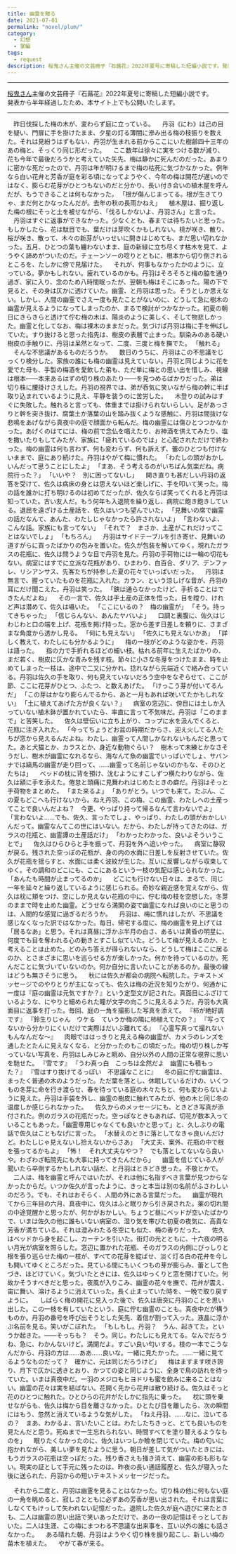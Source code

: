 ```yaml
---
title: 幽霊を贈る
date: 2021-07-01
permalink: "novel/plum/"
category:
  - 幻想
  - 掌編
tags:
  - request
description: 桜鬼さん主催の文芸冊子『石蕗花』2022年夏号に寄稿した短編小説です。発表から半年経過したため、本サイト上でも公開いたします。
---
```


<hr>
<a href="https://twitter.com/HanaOniTiriyuku" target="_blank" rel="noopenner noreferrer">桜鬼さん</a>主催の文芸冊子『石蕗花』2022年夏号に寄稿した短編小説です。<br>
発表から半年経過したため、本サイト上でも公開いたします。
<hr>

　昨日伐採した梅の木が、変わらず庭に立っている。
　丹羽《にわ》は己の目を疑い、門扉に手を掛けたまま、夕星の灯る薄闇に滲み出る梅の枝振りを数えた。それは見紛うはずもない、丹羽が生まれる前からここにいた樹齢四十三年のあの梅と、そっくり同じ形だった。
　ここ数年は徐々に実をつける数が減り、花も今年で最後だろうかと考えていた矢先、梅は静かに死んだのだった。あまりに密かな死だったので、丹羽は年が明けるまで梅の枯死に気づかなかった。例年なら白い花弁と芳香が庭を彩る頃になってようやく、今年の梅は開花が遅いのではなく、膨らむ花芽がひとつもないのだと分かり、長い付き合いの植木屋を呼んだが、もうできることは何もなかった。
「根が傷んじまってる。根が生きてりゃ、まだ何とかなったんだが。去年の秋の長雨かねえ」
　植木屋は、掘り返した梅の根にそっと土を被せながら、「伐るしかないよ、丹羽さん」と言った。
　丹羽はすぐに返事ができなかった。少なくとも、春までは待ちたいと思った。もしかしたら、花は駄目でも、葉だけは芽吹くかもしれない。桃が咲き、散り、桜が咲き、散って、木々の新芽がいっせいに開きはじめても、まだ思い切れなかった。五月、ひとつの葉も纏わないまま、庭の新緑に立ち尽くす枯木を見て、ようやく諦めがついたのだ。チェーンソーの唸りとともに、根本から切り倒されるところを、たしかに傍で見届けた。
　それが、何事もなかったかのように、立っている。夢かもしれない。疲れているのかも。丹羽はそろそろと梅の脇を通り過ぎ、家に入り、念のため八時間眠ったが、翌朝も梅はそこにあった。陽の下で見ると、その身は仄かに透けていた。幽霊、と丹羽は思った。そうとしか思えない。しかし、人間の幽霊でさえ一度も見たことがないのに、どうして急に樹木の幽霊が見えるようになってしまったのか、まるで検討がつかなかった。初夏の朝日にきらきらと透けて佇む梅の木は、陽炎のように美しく、そして物悲しかった。幽霊と化してなお、梅は裸木のままだった。気づけば丹羽は梅に手を伸ばしていた。すり抜けると思った指先は、樹皮の表層で止まった。馴染みのある硬い樹皮の手触りに、丹羽は呆然となって、二度、三度と梅を撫でた。
「触れる」
　そんな不思議があるものだろうか。
　数日のうちに、丹羽はこの不思議をじっくり検分した。家族の誰にも梅の幽霊は見えていない。丹羽と同じように花を愛でた母も、手製の梅酒を愛飲した弟も、ただ単に梅との思い出を惜しみ、視線は根本——本来あるはずの切り株のあたり——を見つめるばかりだった。弟は切り株に腰掛けさえした。丹羽の視界では、弟が呑気に笑いながら梅の幹に半ば取り込まれているように見え、平静を装うのに苦労した。
　木登りの試みはすぐに失敗した。触れると言っても、体重までは掛けられないらしい。足があっさりと幹を突き抜け、腐葉土か落葉の山を踏み抜くような感触に、丹羽は間抜けな悲鳴をあげながら真夜中の庭で顔面から転んだ。梅の幽霊には傷ひとつつかなかった。あげくのはてには、梅の前で念仏を唱えたり、お神酒を供えてみたり、塩を撒いたりもしてみたが、家族に「疲れているのでは」と心配されただけで終わった。梅の幽霊は何も言わず、何も変わらず、何も訴えず、蕾のひとつも付けないままで、庭にあり続けた。丹羽はやがて梅に慣れた。
「わたしの頭がおかしいんだって思うことにしたよ」
「まあ、そう考えるのがいちばん気楽だね。病院行った？」
「いいや？　別に困ってないし」
　開き直りも甚だしい丹羽の返答を受けて、佐久は病床の身とは思えないほど楽しげに、手を叩いて笑った。梅の話を誰かに打ち明けるのは初めてだったが、佐久ならば笑ってくれると丹羽は知っていた。古い友人だ。もう何年も入退院を繰り返し、病院に飽き飽きしている。退屈を遠ざける土産話を、佐久はいつも望んでいた。
「見舞いの席で幽霊の話だなんて、あんた、わたしじゃなかったら許されないよ」
「言わないよ、こんな話。家族にも言ってない」
「それで？　まさか、土産がこれだけってことはないでしょ」
「もちろん」
　丹羽はサイドテーブルを引き寄せ、見舞いの道すがらに買ったばかりの包みを置いた。佐久が包装を解いてゆく。現れたガラスの花瓶に、佐久は問うような目で丹羽を見た。丹羽の手荷物には一輪の切花もない。病室にはすでに立派な花瓶があり、ひまわり、白百合、ダリア、デンファレ、リシアンサス、先客たちが持参した夏の花々でいっぱいだった。
　丹羽は無言で、握っていたものを花瓶に入れた。カラン、という涼しげな音が、丹羽の耳にだけ聞こえた。丹羽は笑った。
「鋏は通らなかったけど、手折ることはできたんだよね」
　その一言で、佐久は手土産の正体を悟った。目を瞠り、けれど声は潜めて、佐久は囁いた。
「ここにいるの？　梅の幽霊が」
「そう。持ってきちゃった」
「信じらんない、あんたヤバいよ」
　口調と裏腹に、佐久はじわじわと口の端を上げ、花瓶を掲げ持った。窓から差す日差しを頼りに、さまざまな角度から透かし見る。
「何にも見えない」
「佐久にも見えないかあ」
「詳しく教えて、わたしにも分かるように」
　梅の一枝がどのような姿かを、丹羽は語った。
　指の力で手折れるほどの細い枝。枯れる前年に生えたばかりの、まだ若く、樹皮に仄かな青みを残す枝。節々に小さな冬芽をつけたまま、時を止めてしまった一枝は、途中で二又に分かれ、捻れながら先端近くで絡み合っている。丹羽は佐久の手を取り、何も見えていないだろう空中をなぞらせて、ここが節、ここに花芽がひとつ、ふたつ、と数えあげた。
「けっこう芽が付いてるんだ」
「この芽はかなり膨らんでるから、あと一月もあれば咲いてたかもしれない」
「土に植えてあげた方が良くない？」
　病室の窓辺に、傍目には土しか入っていない植木鉢が置かれていたら、率直に言って不気味だ。丹羽は「このままで」と苦笑した。
　佐久は壁伝いに立ち上がり、コップに水を汲んでくると、花瓶に注ぎ入れた。
「今ってちょうどお盆の時期だからさ、迎え火してる人たちが窓から見えるんだよね。わたし、幽霊って人間しかなれないもんだと思ってた。あと犬猫とか、カラスとか、身近な動物ぐらい？　樹木って未練とかなさそうだし、樹木が幽霊になれるなら、海なんて魚の幽霊でいっぱいでしょ、サバンナでは縞馬の幽霊が走り回って、……幽霊って名前じゃないのかもな、そのひとたちは」
　ベッドの枕に背を預け、沈むようにすこしずつ横たわりながら、佐久は額に手を添えた。倦怠と頭痛に見舞われはじめたときの癖だ。丹羽はそっと手荷物をまとめた。
「また来るよ」
「ありがとう。いつでも来て。たぶん、この夏もどこへも行けないから。ねえ丹羽、この梅、この幽霊、わたしへの土産ってことで良いんだよね？　今更、やっぱり持って帰るなんて言わないでよ」
「言わないよ……でも、佐久、言ったでしょ、やっぱり、わたしの頭がおかしいんだって。幽霊なんてこの世にはいない。だから、わたしが持ってきたのは、ガラスの花瓶と、幽霊譚の土産話だけ」
「わかったわかった、良いよそういうことで」
　佐久はひらひらと手を振って、丹羽を外へ追いやった。
　病室に静寂が戻る。残された空っぽの花瓶が、身の内の水面に日差しを反射させていた。佐久が花瓶を揺らすと、水面には柔く波紋が生じた。互いに反響しながら収束してゆく。その調和のどこにも、ここにあるという一枝の気配は感じられなかった。
「あんたも時間が止まってるのか」
　どこにも行けない日々は、まるで、同じ一年を延々と繰り返しているように感じられる。奇妙な親近感を覚えながら、佐久は枕に頬をつけ、空にしか見えない花瓶の中に、佇む梅の枝を空想した。冬芽のままで時を止めた幽霊。どうせなら満開の姿で幽霊になれば良いのにと思うのは、人間的な感覚に過ぎるだろうか。
　丹羽は、梅に慣れはしたが、不思議を感じなくなった訳ではなかった。毎日、帰宅する度に、梅の幽霊を見上げては「居るなあ」と思う。それは真昼に浮かぶ半月の白さ、あるいは黄昏の明星に、何度でも目を奪われる心の動きとすこし似ていた。どうして梅が見えるのか、と考えることは止めた。どのみち答えが得られないなら、どうして梅はここに居るのか、とさまざまに思いを巡らせる方が楽しかった。何かを待っているのか。死んだことに気づいていないのか。何か自分に言いたいことがあるのか。最後の線はどうも無さそうに思う。
　秋には佐久が都会の病院へ転院した。テキストメッセージでのやりとりが主になっても、佐久は梅の近況を知りたがり、何通かに一度は『庭の幽霊は元気ですか？』という定型文が記された。真面目にふざけているような、にやりと細められた瞳が文字の向こうに見えるようだ。丹羽も大真面目に返事を打った。毎回、庭の一角を撮影した写真を添えて。
『柿が絶好調です』
『鈴生りじゃん　ウケる　ていうか梅の隣に柿植えてたの？』
『写ってないから分かりにくいだけで実際はだいぶ離れてる』
『心霊写真って撮れないもんなんだな〜』
　肉眼でははっきりと見える梅の幽霊が、カメラのレンズを通したとたんに見えなくなる、と分かったのもこの頃だった。梅の切り株しか写っていない写真を、丹羽はしみじみと眺め、自分以外の人間の正常な視界に思いを馳せた。
『雪です』
『うわ真っ白　こっちは全然だよ　幽霊にも積もった？』
『雪はすり抜けてるっぽい　不思議なことに』
　冬の庭に佇む幽霊は、まったく普通の木のようだった。ただ葉を落とし、休眠しているだけの、いくつもの冬芽に命を行き渡らせ、春を待っている庭の木々たちと、何も変わらないように見えた。丹羽は手袋を外し、幽霊の樹皮に触れてみたが、他の木と同じ冬の温度しか感じられなかった。
　佐久からのメッセージにも、ときどき写真が添付された。例のガラスの花瓶だった。空っぽなときもあれば、切花が数本入っていることもあった。「幽霊専用じゃなくても良いかと思って」と、久しぶりの電話で佐久はこともなげに言った。
「水替えのときに落としてなきゃ良いんだけど。わたしじゃ見えないし拾えないからさあ」
「大丈夫、案外、花瓶の中で根を張ってるかもよ」
「怖！　それ大丈夫なやつ？　でも落としてないなら良いや。わざわざ転院先にも大事に持ってきたんだから」
　幽霊を信じている人が聞いたら卒倒するかもしれない話だ、と丹羽はときどき思った。不敬とかで。
　二人は、梅を幽霊と呼んではいたが、それは他に名指すべき言葉が見つからなかったからだ。いつか佐久が言ったように、きっと本当は別の名前がふさわしいのだろう。でも、それはおそらく、人間の外にある言葉だった。
　幽霊が現れてから三年目の六月、真夜中に、佐久はふと眠りから引き戻された。薬の切れ間の中途覚醒かと思ったが、何かがおかしい。ちょうど昼にベッドが空いたばかりで、いまは佐久の他に誰もいない病室の、湿り気を帯びた初夏の夜気に、高貴な芳香が満ちている。それは澄みわたる冬空にも似た、梅の香りだった。
　佐久はベッドから身を起こし、カーテンを引いた。街灯の光とともに、十六夜の明るい月光が病室を照らした。窓辺に置かれた花瓶、そのガラスの内側にびっしりと根を張り巡らせた梅の一枝が、すべての花芽を綻ばせ、淡く灯る白の花弁を今しも開いてゆくところだった。見ている間にもいくつもの芽が膨らみ、蕾として色づき、ほどけていく。気づいたときには、佐久はゆっくりと窓を開けていた。何故かそうすべきだと思った。夜風が入りこみ、幽霊の花々を撫で、花弁が震え、宙に舞い、溶けるように消えていった。長く止まっていた時を、一晩で取り戻すように。
　しばらく梅の開花に見入った後で、佐久は唐突に丹羽のことを思い出した。この一枝を有していたという、庭に佇む幽霊のことも。真夜中だが構うものか。丹羽の番号を呼び出そうとした矢先、着信が割って入った。液晶に浮かぶ名前を見る。笑いがこぼれた。
「もしもし。丹羽？　うん、起きてた。というか起きた。——そっちも？　そう。同じ。わたしにも見えてる。なんでだろうね、急に、わかんないけど。満開だよ。すごい良い匂いする。枝の一本でこうなんだから、丹羽の方は……ああ……良いな。一緒に見たかった。……一緒に見てるようなものだって？　確かに、元は同じだろうけど」
　梅はますます咲き誇り、月下で仄かに透きとおり、かつての姿と同じように、全身で鳥の訪れを待っていた。いまは真夜中だ。一羽のメジロもヒヨドリも蜜を飲みに来ることはない。幽霊の花々は実を結ばない。花開く先から花弁は散り続ける。佐久はそっと花のひとつに触れた。ひとひらの花弁がたしかに指先に乗った。
　枕に頭を乗せながらも、佐久は梅から目を離さなかった。ひとたび目を離したら、次の瞬間にはもう、忽然と消えているような気がした。
「ねえ丹羽、……なに、泣いてるの？　まあ、わかるよ、言いたいことは。わたしたちきっと、とても良いものを見たんだと思う。死ぬまで一生忘れられない、時間すべてを塗り替えるようなものを」
　眠りたくなかったのに、佐久はいつしか瞼を閉じていた。梅の匂いに抱かれながら、美しい夢を見たように思う。朝日が差して気がついたときには、もうガラスの花瓶は空っぽだった。残り香さえも掻き消えて、幽霊の影も形もない。現実の証として手元に残ったのは、昨夜の長い通話履歴と、佐久が寝入った後に送られた、丹羽からの短いテキストメッセージだった。

　それから二度と、丹羽は幽霊を見ることはなかった。切り株の他に何もない庭の一角を眺めると、寂しさとともに必ずあの芳香が思い出された。それは言葉にしなくてもけっして失われない記憶だった。退院した佐久が庭へ遊びに来たときも、二人は幽霊の思い出話で笑いあっただけで、あの一夜の記憶はそっとしておいた。二人は生涯、この梅にまつわる不思議な出来事を、互い以外の誰にも話さなかった。
　ある晴れた朝、丹羽はようやく切り株を掘り起こし、新しい梅の苗木を植えた。
　やがて春が来る。